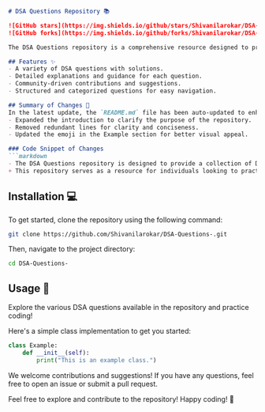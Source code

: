 ```markdown
# DSA Questions Repository 📚

![GitHub stars](https://img.shields.io/github/stars/Shivanilarokar/DSA-Questions-?style=social) 
![GitHub forks](https://img.shields.io/github/forks/Shivanilarokar/DSA-Questions-?style=social)

The DSA Questions repository is a comprehensive resource designed to provide a collection of Data Structures and Algorithms (DSA) questions to help you enhance your coding skills and prepare for technical interviews. This repository serves as a resource for individuals looking to practice and refine their DSA knowledge. It includes a variety of questions, solutions, and guidance to aid in your learning journey. Happy coding! 🎉

## Features ✨
- A variety of DSA questions with solutions.
- Detailed explanations and guidance for each question.
- Community-driven contributions and suggestions.
- Structured and categorized questions for easy navigation.

## Summary of Changes 📝
In the latest update, the `README.md` file has been auto-updated to enhance the description of the repository. The following changes were made:
- Expanded the introduction to clarify the purpose of the repository.
- Removed redundant lines for clarity and conciseness.
- Updated the emoji in the Example section for better visual appeal.

### Code Snippet of Changes
```markdown
- The DSA Questions repository is designed to provide a collection of Data Structures and Algorithms (DSA) questions to help you enhance your coding skills and prepare for technical interviews.
+ This repository serves as a resource for individuals looking to practice and refine their DSA knowledge. It includes a variety of questions, solutions, and guidance to aid in your learning journey. Happy coding! 🎉
```

## Installation 💻
To get started, clone the repository using the following command:
```bash
git clone https://github.com/Shivanilarokar/DSA-Questions-.git
```
Then, navigate to the project directory:
```bash
cd DSA-Questions-
```

## Usage 🚀
Explore the various DSA questions available in the repository and practice coding!

Here's a simple class implementation to get you started:
```python
class Example:
    def __init__(self):
        print("This is an example class.")
```

We welcome contributions and suggestions! If you have any questions, feel free to open an issue or submit a pull request.

Feel free to explore and contribute to the repository! Happy coding! 🚀
```